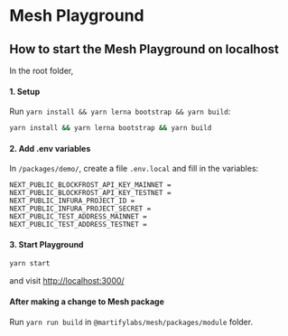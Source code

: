 # Mesh Playground

## How to start the Mesh Playground on localhost

In the root folder, 

#### 1. Setup
Run `yarn install && yarn lerna bootstrap && yarn build`:
```sh
yarn install && yarn lerna bootstrap && yarn build
```

#### 2. Add .env variables
In `/packages/demo/`, create a file `.env.local` and fill in the variables:

```
NEXT_PUBLIC_BLOCKFROST_API_KEY_MAINNET = 
NEXT_PUBLIC_BLOCKFROST_API_KEY_TESTNET = 
NEXT_PUBLIC_INFURA_PROJECT_ID = 
NEXT_PUBLIC_INFURA_PROJECT_SECRET = 
NEXT_PUBLIC_TEST_ADDRESS_MAINNET = 
NEXT_PUBLIC_TEST_ADDRESS_TESTNET = 
```

#### 3. Start Playground
```sh
yarn start
```
and visit [http://localhost:3000/](http://localhost:3000/)

#### After making a change to Mesh package
Run `yarn run build` in `@martifylabs/mesh/packages/module` folder.
